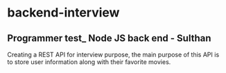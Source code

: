 # backend-interview
**Programmer test_ Node JS back end - Sulthan**
----
  Creating a REST API for interview purpose, the main purpose of this API is to store user information along with their favorite movies. 
